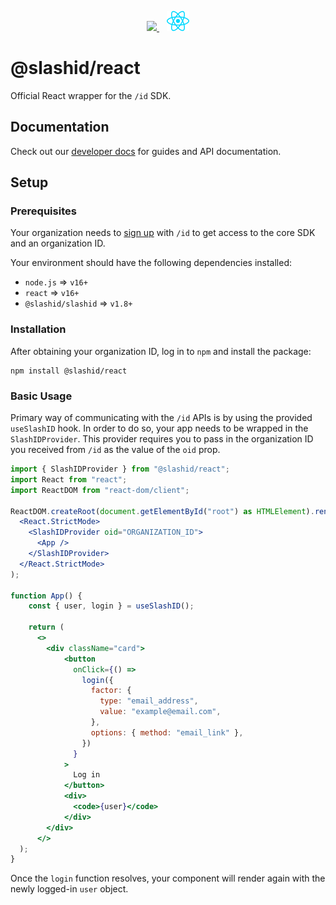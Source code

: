 <p align="center">
  <a href="https://slashid.dev/" target="_blank" align="center">
    <picture>
      <source media="(prefers-color-scheme: dark)" srcset="./../../slashid_logo-dark.svg">
      <img src="./../../slashid_logo-light.png" height="32">
    </picture>   
    <img style="padding-left: 12px" src="./react.svg" height="32">
  </a>
  <br />
</p>

# @slashid/react

Official React wrapper for the `/id` SDK.

## Documentation

Check out our [developer docs](https://developer.slashid.dev/) for guides and API documentation.

## Setup

### Prerequisites

Your organization needs to [sign up](https://slashid.dev/request-access) with `/id` to get access to the core SDK and an organization ID.

Your environment should have the following dependencies installed:

- `node.js` => `v16+`
- `react` => `v16+`
- `@slashid/slashid` => `v1.8+`

### Installation

After obtaining your organization ID, log in to `npm` and install the package:

```
npm install @slashid/react
```

### Basic Usage

Primary way of communicating with the `/id` APIs is by using the provided `useSlashID` hook. In order to do so, your app needs to be wrapped in the `SlashIDProvider`. This provider requires you to pass in the organization ID you received from `/id` as the value of the `oid` prop.

```jsx
import { SlashIDProvider } from "@slashid/react";
import React from "react";
import ReactDOM from "react-dom/client";

ReactDOM.createRoot(document.getElementById("root") as HTMLElement).render(
  <React.StrictMode>
    <SlashIDProvider oid="ORGANIZATION_ID">
      <App />
    </SlashIDProvider>
  </React.StrictMode>
);

function App() {
    const { user, login } = useSlashID();

    return (
      <>
        <div className="card">
            <button
              onClick={() =>
                login({
                  factor: {
                    type: "email_address",
                    value: "example@email.com",
                  },
                  options: { method: "email_link" },
                })
              }
            >
              Log in
            </button>
            <div>
              <code>{user}</code>
            </div>
        </div>
      </>
  );
}
```

Once the `login` function resolves, your component will render again with the newly logged-in `user` object.

